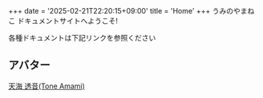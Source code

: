 +++
date = '2025-02-21T22:20:15+09:00'
title = 'Home'
+++
うみのやまねこ ドキュメントサイトへようこそ!

各種ドキュメントは下記リンクを参照ください
## アバター
[天海 透音(Tone Amami)](./avatar/amami-tone/)